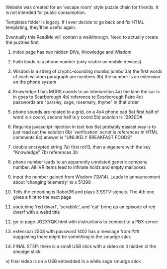 Website was created for an 'escape room' style puzzle chain for friends. It is not intended for public consumption.

Templates folder is legacy. If I ever decide to go back and fix HTML templating, they'll be useful again.

Eventually this ReadMe will contain a walkthrough. Need to actually create the puzzles first

 1) index page has two hidden DIVs, Knowledge and Wisdom
 2) Faith leads to a phone number (only visible on mobile devices)
 3) Wisdom is a string of cryptic-sounding mumbo jumbo
    3a) the first words of each wisdom paragraph are numbers
    3b) the number is an extension on the phone system
 4) Knowledge 1 has MGRS coords to an intersection
    4a) the lane the car is in goes to Scarborough
    4b) reference to Scarborough Faire
    4c) passwords are "parsley, sage, rosemary, thyme" in that order
 5) phone sounds are related to a grid, on a 4x4 phone pad
    5a) first half of word is x coord, second half is y coord
    5b) solution is 12930D#
 6) Requires javascript injection in text box
    6a) probably easiest way is to just read out the solution
    6b) 'verification' script is references in HTML comments
    6c) answer is "UNLIKELY BREAKFAST FOODS"
 7) double encrypted string
    7a) first rot13, then a vigenere with the key "Knowledge"
    7b) references 3b
    
 8) phone number leads to an apparently unrelated generic company number. All IVR items lead to infinate holds and empty mailboxes
 9) input the number gained from Wisdom (12414). Leads to announcement about 'changing telemetry' to x 51399
10) Tells the encoding is Robot36 and plays 3 SSTV signals. The 4th one gives a hint to the next page
11) youtubing 'red dwarf', 'scrabble', and 'cat' bring up an episode of red dwarf with a weird title
12) go to page JOZXYQK.html with instructions to connect to a PBX server
13) extension 2508 with password 1402 has a message from ### suggesting there might be something in the smudge stick
14) FINAL STEP: there is a small USB stick with a video on it hidden in the smudge stick

x) final video is on a USB embedded in a white sage smudge stick